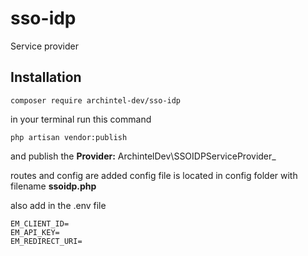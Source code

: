 # sso-idp
Service provider


## Installation
```
composer require archintel-dev/sso-idp
```

in your terminal run this command

```
php artisan vendor:publish
```
and publish the **Provider:** ArchintelDev\SSOIDPServiceProvider_

routes and config are added 
config file is located in config folder with filename **ssoidp.php**


also add in the .env file


```
EM_CLIENT_ID=
EM_API_KEY=
EM_REDIRECT_URI=
```

